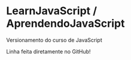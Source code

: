 # LearnJavaScript / AprendendoJavaScript
 Versionamento do curso de JavaScript
 
 Linha feita diretamente no GitHub!

